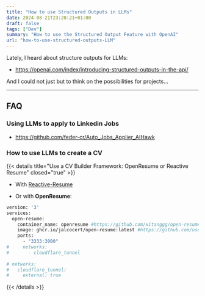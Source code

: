 ```yaml
---
title: "How to use Structured Outputs in LLMs"
date: 2024-08-21T23:20:21+01:00
draft: false
tags: ["Dev"] 
summary: "How to use the Structured Output Feature with OpenAI"
url: "how-to-use-structured-outputs-LLM"
---
```


Lately, I heard about structure outputs for LLMs:

* https://openai.com/index/introducing-structured-outputs-in-the-api/

And I could not just but to think on the possibilities for projects...

---

## FAQ

### Using LLMs to apply to Linkedin Jobs

* https://github.com/feder-cr/Auto_Jobs_Applier_AIHawk

### How to use LLMs to create a CV

{{< details title="Use a CV Builder Framework: OpenResume or Reactive Resume" closed="true" >}}

* With [Reactive-Resume](https://fossengineer.com/open-source-curriculum/#the-reactive-resume-project)

* Or with **OpenResume**:

```sh
version: '3'
services:
  open-resume:
    container_name: openresume #https://github.com/xitanggg/open-resume
    image: ghcr.io/jalcocert/open-resume:latest #https://github.com/users/JAlcocerT/packages/container/package/open-resume
    ports:
      - "3333:3000"
#     networks:
#       - cloudflare_tunnel
          
# networks:
#   cloudflare_tunnel:
#     external: true
```

{{< /details >}}